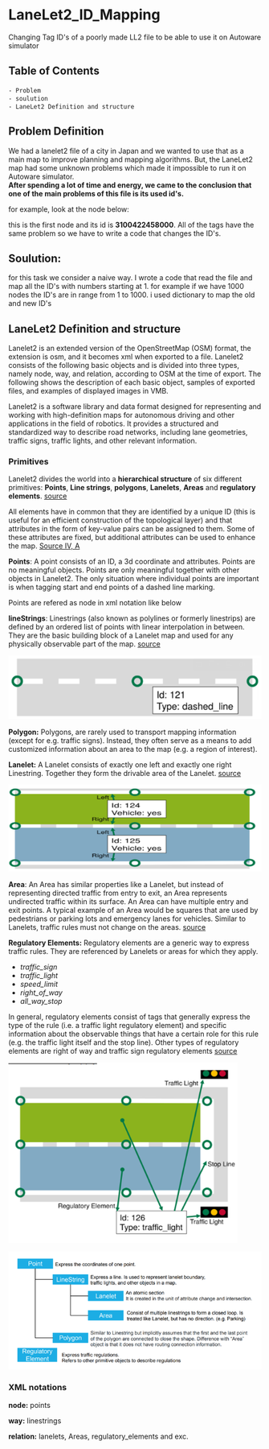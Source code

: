 # LaneLet2_ID_Mapping
Changing Tag ID's of a poorly made LL2 file to be able to use it on Autoware simulator

## Table of Contents
    - Problem
    - soulution
    - LaneLet2 Definition and structure

## Problem Definition
We had a lanelet2 file of a city in Japan and we wanted to use that as a main map to improve planning and mapping algorithms. But, the LaneLet2 map had some unknown problems which made it impossible to run it on Autoware simulator.  
**After spending a lot of time and energy, we came to the conclusion that one of the main problems of this file is its used id's.**

for example, look at the node below:
<node id="3100422458000" lat="35.89625133963436" lon="139.94226577007007">
    <tag k="mgrs_code" v="54SVE045729"/>
    <tag k="local_x" v="4542.5099"/>
    <tag k="local_y" v="72957.9607"/>
    <tag k="ele" v="18.58"/>
  </node>

this is the first node and its id is **3100422458000**. All of the tags have the same problem so we have to write a code that changes the ID's.


## Soulution:
for this task we consider a naive way. I wrote a code that read the file and map all the ID's with numbers starting at 1. for example if we have 1000 nodes the ID's are in range from 1 to 1000. i used dictionary to map the old and new ID's



## LaneLet2 Definition and structure
Lanelet2 is an extended version of the OpenStreetMap (OSM) format, the extension is osm, and it becomes xml when exported to a file. Lanelet2 consists of the following basic objects and is divided into three types, namely node, way, and relation, according to OSM at the time of export. The following shows the description of each basic object, samples of exported files, and examples of displayed images in VMB.

Lanelet2 is a software library and data format designed for representing and working with high-definition maps for autonomous driving and other applications in the field of robotics. It provides a structured and standardized way to describe road networks, including lane geometries, traffic signs, traffic lights, and other relevant information.

### Primitives
Lanelet2 divides the world into a **hierarchical structure** of six different primitives: **Points**, **Line strings**, **polygons**, **Lanelets**, **Areas** and **regulatory elements**. [source](https://github.com/fzi-forschungszentrum-informatik/Lanelet2/blob/master/lanelet2_core/doc/LaneletAndAreaTagging.md#subtype-and-location)

All elements have in common that they are identified by a unique ID (this is useful for an efficient construction of the topological layer) and that attributes in the form of key-value pairs can be assigned to them. Some of these attributes are fixed, but additional attributes can be used to enhance the map. [Source IV, A](https://www.mrt.kit.edu/z/publ/download/2018/Poggenhans2018Lanelet2.pdf)

**Points**: A point consists of an ID, a 3d coordinate and attributes. Points are no meaningful objects. Points are only meaningful together with other objects in Lanelet2. The only situation where individual points are important is when tagging start and end points of a dashed line marking.

Points are refered as node in xml notation like below

<node id="1" lat="35.89625133963436" lon="139.94226577007007">
    <tag k="mgrs_code" v="54SVE045729" />
    <tag k="local_x" v="4542.5099" />
    <tag k="local_y" v="72957.9607" />
    <tag k="ele" v="18.58" />
</node>

**lineStrings**: Linestrings (also known as polylines or formerly linestrips) are defined by an ordered list of points with linear interpolation in between. They are the basic building block of a Lanelet map and used for any physically observable part of the map. [source](https://github.com/fzi-forschungszentrum-informatik/Lanelet2/blob/master/lanelet2_core/doc/LaneletPrimitives.md)

![linestring](images/image.png)

**Polygon:** Polygons, are rarely used to transport mapping information (except for e.g. traffic signs). Instead, they often serve as a means to add customized information about an area to the map (e.g. a region of interest).

**Lanelet:** A Lanelet consists of exactly one left and exactly one right Linestring. Together they form the drivable area of the Lanelet. [source](https://github.com/fzi-forschungszentrum-informatik/Lanelet2/blob/master/lanelet2_core/doc/LaneletPrimitives.md)


![lanelet](images/image-1.png)

**Area**: An Area has similar properties like a Lanelet, but instead of representing directed traffic from entry to exit, an Area represents undirected traffic within its surface. An Area can have multiple entry and exit points. A typical example of an Area would be squares that are used by pedestrians or parking lots and emergency lanes for vehicles. Similar to Lanelets, traffic rules must not change on the areas. [source](https://github.com/fzi-forschungszentrum-informatik/Lanelet2/blob/master/lanelet2_core/doc/LaneletPrimitives.md)


**Regulatory Elements:** Regulatory elements are a generic way to express traffic rules. They are referenced by Lanelets or areas for which they apply.

- *traffic_sign*
- *traffic_light*
- *speed_limit*
- *right_of_way*
- *all_way_stop*

In general, regulatory elements consist of tags that generally express the type of the rule (i.e. a traffic light regulatory element) and specific information about the observable things that have a certain role for this rule (e.g. the traffic light itself and the stop line). Other types of regulatory elements are right of way and traffic sign regulatory elements [source](https://github.com/fzi-forschungszentrum-informatik/Lanelet2/blob/master/lanelet2_core/doc/LaneletPrimitives.md)

![Alt text](images/image-2.png)

![Alt text](images/image-3.png)

### XML notations

**node:** points

<node id="15" lat="35.90334205044301" lon="139.933505140385">
    <tag k="mgrs_code" v="54SVE037737" />
    <tag k="local_x" v="3760.4447" />
    <tag k="local_y" v="73753.0484" />
    <tag k="ele" v="19.33" />
  </node>

**way:** linestrings

<way id="4611">
    <nd ref="3401" />
    <nd ref="3602" />
    <nd ref="3603" />
    <nd ref="3604" />
    <nd ref="3605" />
    <nd ref="3606" />
    <nd ref="3607" />
    <nd ref="3608" />
    <nd ref="3609" />
    <nd ref="3610" />
    <nd ref="3611" />
    <nd ref="709" />
    <tag k="type" v="line_thin" />
    <tag k="subtype" v="solid" />
    <tag k="color" v="white" />
    <tag k="width" v="0.2 m" />
  </way>

**relation:** lanelets, Areas, regulatory_elements and exc.

 <relation id="4788">
    <member type="way" role="left" ref="4685" />
    <member type="way" role="right" ref="4686" />
    <member type="way" role="centerline" ref="4687" />
    <tag k="type" v="lanelet" />
    <tag k="subtype" v="road" />
    <tag k="speed_limit" v="10" />
    <tag k="location" v="urban" />
    <tag k="one_way" v="yes" />
    <tag k="region" v="jp" />
    <tag k="dmp_rfdb_road_segment_id" v="142980" />
    <tag k="dmp_lane_number" v="1" />
    <tag k="dmp_rfdb_work_unit_id" v="10808" />
    <tag k="udbx3_lane_type" v="normal_driving_lane" />
  </relation>

  <relation id="4789">
    <member type="way" role="refers" ref="4310" />
    <member type="way" role="ref_line" ref="4301" />
    <tag k="type" v="regulatory_element" />
    <tag k="subtype" v="traffic_light" />
  </relation>